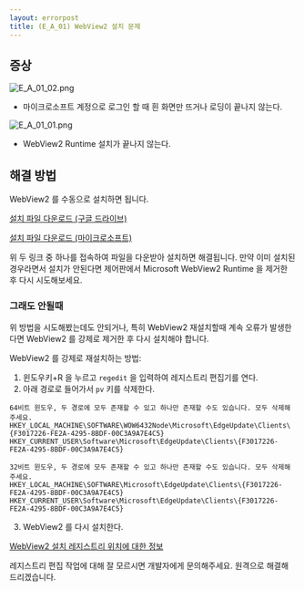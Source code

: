 ```yaml
---
layout: errorpost
title: (E_A_01) WebView2 설치 문제
---
```


## 증상

![E_A_01_02.png]({{site.url}}/assets/E_A_01_02.png)

- 마이크로소프트 계정으로 로그인 할 때 흰 화면만 뜨거나 로딩이 끝나지 않는다.

![E_A_01_01.png]({{site.url}}/assets/E_A_01_01.png)

- WebView2 Runtime 설치가 끝나지 않는다.

## 해결 방법

WebView2 를 수동으로 설치하면 됩니다.

[설치 파일 다운로드 (구글 드라이브)](https://drive.google.com/file/d/1oUURfWVYvsuqqaiTTU8fbZUoLG4DrETU/view?usp=sharing)

[설치 파일 다운로드 (마이크로소프트)](https://go.microsoft.com/fwlink/p/?LinkId=2124703)

위 두 링크 중 하나를 접속하여 파일을 다운받아 설치하면 해결됩니다. 만약 이미 설치된 경우라면서 설치가 안된다면 제어판에서 Microsoft WebView2 Runtime 을 제거한 후 다시 시도해보세요. 

### 그래도 안될때

위 방법을 시도해봤는데도 안되거나, 특히 WebView2 재설치할때 계속 오류가 발생한다면 WebView2 를 강제로 제거한 후 다시 설치해야 합니다. 

WebView2 를 강제로 재설치하는 방법:

1. 윈도우키+R 을 누르고 `regedit` 을 입력하여 레지스트리 편집기를 연다.
2. 아래 경로로 들어가서 `pv` 키를 삭제한다.

```
64비트 윈도우, 두 경로에 모두 존재할 수 있고 하나만 존재할 수도 있습니다. 모두 삭제해주세요. 
HKEY_LOCAL_MACHINE\SOFTWARE\WOW6432Node\Microsoft\EdgeUpdate\Clients\{F3017226-FE2A-4295-8BDF-00C3A9A7E4C5}
HKEY_CURRENT_USER\Software\Microsoft\EdgeUpdate\Clients\{F3017226-FE2A-4295-8BDF-00C3A9A7E4C5}
```

```
32비트 윈도우, 두 경로에 모두 존재할 수 있고 하나만 존재할 수도 있습니다. 모두 삭제해주세요. 
HKEY_LOCAL_MACHINE\SOFTWARE\Microsoft\EdgeUpdate\Clients\{F3017226-FE2A-4295-8BDF-00C3A9A7E4C5}
HKEY_CURRENT_USER\Software\Microsoft\EdgeUpdate\Clients\{F3017226-FE2A-4295-8BDF-00C3A9A7E4C5}
```

3. WebView2 를 다시 설치한다.

[WebView2 설치 레지스트리 위치에 대한 정보](https://docs.microsoft.com/en-us/microsoft-edge/webview2/concepts/distribution)

레지스트리 편집 작업에 대해 잘 모르시면 개발자에게 문의해주세요. 원격으로 해결해 드리겠습니다. 